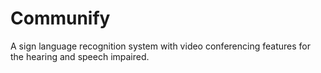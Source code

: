 # Communify
A sign language recognition system with video conferencing features for the hearing and speech impaired.
